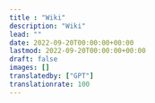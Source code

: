 ```yaml
---
title : "Wiki"
description: "Wiki"
lead: ""
date: 2022-09-20T00:00:00+00:00
lastmod: 2022-09-20T00:00:00+00:00
draft: false
images: []
translatedby: ["GPT"]
translationrate: 100
---
```

